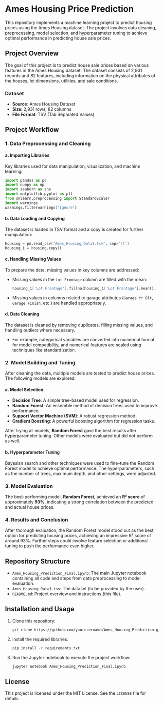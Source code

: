 # Ames Housing Price Prediction

This repository implements a machine learning project to predict housing prices using the Ames Housing dataset. The project involves data cleaning, preprocessing, model selection, and hyperparameter tuning to achieve optimal performance in predicting house sale prices.

## Project Overview

The goal of this project is to predict house sale prices based on various features in the Ames Housing dataset. The dataset consists of 2,931 records and 82 features, including information on the physical attributes of the houses, lot dimensions, utilities, and sale conditions.

### Dataset

- **Source**: Ames Housing Dataset
- **Size**: 2,931 rows, 82 columns
- **File Format**: TSV (Tab Separated Values)

## Project Workflow

### 1. Data Preprocessing and Cleaning

#### a. Importing Libraries
Key libraries used for data manipulation, visualization, and machine learning:

```python
import pandas as pd
import numpy as np
import seaborn as sns
import matplotlib.pyplot as plt
from sklearn.preprocessing import StandardScaler
import warnings
warnings.filterwarnings('ignore')
```

#### b. Data Loading and Copying
The dataset is loaded in TSV format and a copy is created for further manipulation:

```python
housing = pd.read_csv("Ames_Housing_Data1.tsv", sep='\t')
housing_1 = housing.copy()
```

#### c. Handling Missing Values
To prepare the data, missing values in key columns are addressed:

- Missing values in the `Lot Frontage` column are filled with the mean:

  ```python
  housing_1['Lot Frontage'].fillna(housing_1['Lot Frontage'].mean(), inplace=True)
  ```

- Missing values in columns related to garage attributes (`Garage Yr Blt`, `Garage Finish`, etc.) are handled appropriately.

#### d. Data Cleaning
The dataset is cleaned by removing duplicates, filling missing values, and handling outliers where necessary.

- For example, categorical variables are converted into numerical format for model compatibility, and numerical features are scaled using techniques like standardization.


### 2. Model Building and Tuning

After cleaning the data, multiple models are tested to predict house prices. The following models are explored:

#### a. Model Selection
- **Decision Tree**: A simple tree-based model used for regression.
- **Random Forest**: An ensemble method of decision trees used to improve performance.
- **Support Vector Machine (SVM)**: A robust regression method.
- **Gradient Boosting**: A powerful boosting algorithm for regression tasks.

After trying all models, **Random Forest** gave the best results after hyperparameter tuning. Other models were evaluated but did not perform as well.

#### b. Hyperparameter Tuning
Bayesian search and other techniques were used to fine-tune the Random Forest model to achieve optimal performance. The hyperparameters, such as the number of trees, maximum depth, and other settings, were adjusted.

### 3. Model Evaluation

The best-performing model, **Random Forest**, achieved an **R² score** of approximately **93%**, indicating a strong correlation between the predicted and actual house prices.



### 4. Results and Conclusion

After thorough evaluation, the Random Forest model stood out as the best option for predicting housing prices, achieving an impressive R² score of around 93%. Further steps could involve feature selection or additional tuning to push the performance even higher.

## Repository Structure

- `Ames_Housing_Prediction_Final.ipynb`: The main Jupyter notebook containing all code and steps from data preprocessing to model evaluation.
- `Ames_Housing_Data1.tsv`: The dataset (to be provided by the user).
- `README.md`: Project overview and instructions (this file).

## Installation and Usage

1. Clone this repository:
   ```bash
   git clone https://github.com/yourusername/Ames_Housing_Prediction.git
   ```

2. Install the required libraries:
   ```bash
   pip install -r requirements.txt
   ```

3. Run the Jupyter notebook to execute the project workflow:
   ```bash
   jupyter notebook Ames_Housing_Prediction_Final.ipynb
   ```

## License

This project is licensed under the MIT License. See the `LICENSE` file for details.

